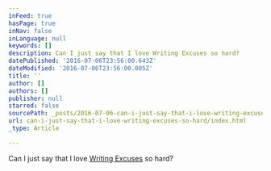 ```yaml
---
inFeed: true
hasPage: true
inNav: false
inLanguage: null
keywords: []
description: Can I just say that I love Writing Excuses so hard?
datePublished: '2016-07-06T23:56:00.643Z'
dateModified: '2016-07-06T23:56:00.005Z'
title: ''
author: []
authors: []
publisher: null
starred: false
sourcePath: _posts/2016-07-06-can-i-just-say-that-i-love-writing-excuses-so-hard.md
url: can-i-just-say-that-i-love-writing-excuses-so-hard/index.html
_type: Article

---
```

Can I just say that I love [Writing Excuses][0] so hard?

[0]: http://www.writingexcuses.com/